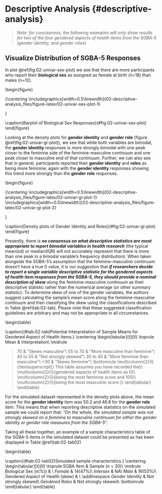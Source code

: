 # Descriptive Analysis {#descriptive-analysis}



> *Note: for conciseness, the following examples will only show results for two of the four gendered aspects of health items from the SGBA-5 (gender identity, and gender roles)*


## Visualize Distribution of SGBA-5 Responses

In plot \@ref(fig:02-univar-sex-plot) we see that there are more participants who report their **biological sex** as assigned as female at birth (n=18) than males (n=12). 

\begin{figure}

{\centering \includegraphics[width=0.5\linewidth]{02-descriptive-analysis_files/figure-latex/02-univar-sex-plot-1} 

}

\caption{Barplot of Biological Sex Responses}(\#fig:02-univar-sex-plot)
\end{figure}

Looking at the density plots for **gender identity** and **gender role** (figure \@ref(fig:02-univar-gi-plot)), we see that while both variables are bimodal, the **gender identity** responses is more strongly bimodal with one peak closer to the feminine side of the feminine-masculine continuum and one peak closer to masculine end of that continuum. Further, we can also see that in general, participants reported their **gender identity** and **roles** as being more feminine, again with the **gender identity** responses showing this trend more strongly than the **gender role** responses.  

\begin{figure}

{\centering \includegraphics[width=0.5\linewidth]{02-descriptive-analysis_files/figure-latex/02-univar-gi-plot-1} \includegraphics[width=0.5\linewidth]{02-descriptive-analysis_files/figure-latex/02-univar-gi-plot-2} 

}

\caption{Density plots of Gender Identity and Roles}(\#fig:02-univar-gi-plot)
\end{figure}

Presently, there is _**no consensus on what descriptive statistics are most appropriate to report bimodal variables in health research**_ (the typical mean(sd) or median(IQR) will not accurately represent that there is more than one peak in a bimodal variable’s frequency distribution). When taken alongside the SGBA-5’s assumption that the feminine-masculine continuum doesn’t have a true 0 value, it is our suggestion that _**if researchers decide to report a
single variable descriptive statistic for the gendered aspects of health item responses from the SGBA-5, they should provide a nominal description of skew**_ along the feminine-masculine continuum as their descriptive statistic rather than the numerical average (or other summary statistic). To determine skew of one of the gender variables, the authors suggest calculating the sample’s mean score along the feminine-masculine continuum and then classifying the skew using the classifications described in Table \@ref(tab:02-tab). Please note that these suggested classification guidelines are arbitrary and may not be appropriate in all circumstances.   

\begin{table}

\caption{(\#tab:02-tab)Potential Interpretation of Sample Means for Gendered Aspect of Health Items.}
\centering
\begin{tabular}[t]{ll}
\toprule
Mean & Interpretation\\
\midrule
>70 & "Skews masculine"\\
55 to 70 & "More masculine than feminine"\\
45 to 55 & "Not strongly skewed"\\
30 to 45 & "More feminine than masculine"\\
<30 & "Skews feminine"\\
\bottomrule
\multicolumn{2}{l}{\textsuperscript{} This table assumes you have recorded the}\\
\multicolumn{2}{l}{gendered aspects of health items as 0}\\
\multicolumn{2}{l}{being the most feminine score and 100}\\
\multicolumn{2}{l}{being the most masculine score.}\\
\end{tabular}
\end{table}

For the simulated dataset represented in the density plots above, the mean score for the **gender identity** item was 50.2 and 46.8 for the **gender role** item. This means that when reporting descriptive statistics on the simulated sample we could report that: “*On the whole, the simulated
sample was not strongly skewed on a feminine to masculine continuum for either the gender identity or gender role measures from the SGBA-5*”. 

Taking all these together, an example of a sample characteristics table of the SGBA-5 items in the simulated dataset could be presented as has been displayed in Table \@ref(tab:02-tab02)

\begin{table}

\caption{(\#tab:02-tab02)Simulated sample characteristics.}
\centering
\begin{tabular}[t]{ll}
\toprule
SGBA Item & Sample (n = 30)\\
\midrule
Biological Sex (n(\%)) & \\
<i>Female</i> & 14(47\%)\\
<i>Intersex</i> & NA\\
<i>Male</i> & 16(53\%)\\
Gendered Aspect of Health (skew) & \\
\addlinespace
<i>Gender Identity</i> & Not strongly skewed\\
<i>Gendered Roles</i> & Not strongly skewed\\
\bottomrule
\end{tabular}
\end{table}
